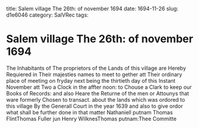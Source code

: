 title: Salem village The 26th: of november 1694
date: 1694-11-26
slug: d1e6046
category: SalVRec
tags: 


<div markdown class="doc" id="d1e6046">


# Salem village The 26th: of november 1694

The Inhabitants of The proprietors of the Lands of this village are Hereby Requiered in Their majesties names to meet to gether att Their ordinary place of meeting on fryday next being the thirtieth day of this Instant November att Two a Clock in the affter noon: to Chouse a Clark to keep our Books of Records: and also Heare the Returne of the men or Attounys that ware formerly Chosen to transact. about the lands which was ordored to this village By the Generall Court in the year 1639 and also to give ordor what shall be further done in that matter Nathaniell putnam Thomas FlintThomas Fuller jun Henry WilknesThomas putnam:Thee Committe
</div>